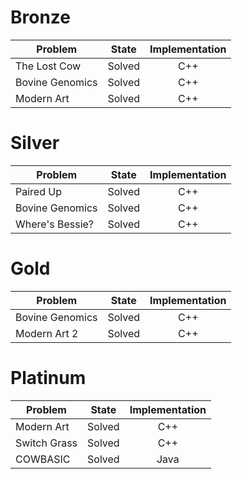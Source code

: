 # Bronze
| Problem        | State           | Implementation  |
| ------------- |:---------------:| :--------------:|
| The Lost Cow | Solved          | C++            |
| Bovine Genomics | Solved          | C++            |
| Modern Art | Solved          | C++            |
# Silver
| Problem        | State           | Implementation  |
| ------------- |:---------------:| :--------------:|
| Paired Up | Solved          | C++            |
| Bovine Genomics | Solved          | C++            |
| Where's Bessie? | Solved          | C++            |
# Gold
| Problem        | State           | Implementation  |
| ------------- |:---------------:| :--------------:|
| Bovine Genomics | Solved          | C++            |
| Modern Art 2 | Solved          | C++            |
# Platinum
| Problem        | State           | Implementation  |
| ------------- |:---------------:| :--------------:|
| Modern Art | Solved          | C++            |
| Switch Grass | Solved          | C++            |
| COWBASIC | Solved          | Java            |
